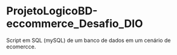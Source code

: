 # ProjetoLogicoBD-eccommerce_Desafio_DIO
Script em SQL (mySQL) de um banco de dados em um cenário de ecomercce.

